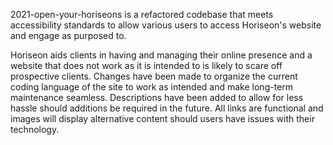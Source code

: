 2021-open-your-horiseons is a refactored codebase that meets accessibility standards to allow various users to access Horiseon's website and engage as purposed to. 

Horiseon aids clients in having and managing their online presence and a website that does not work as it is intended to is likely to scare off prospective clients. Changes have been made to organize the current coding language of the site to work as intended and make long-term maintenance seamless. Descriptions have been added to allow for less hassle should additions be required in the future. All links are functional and images will display alternative content should users have issues with their technology. 

